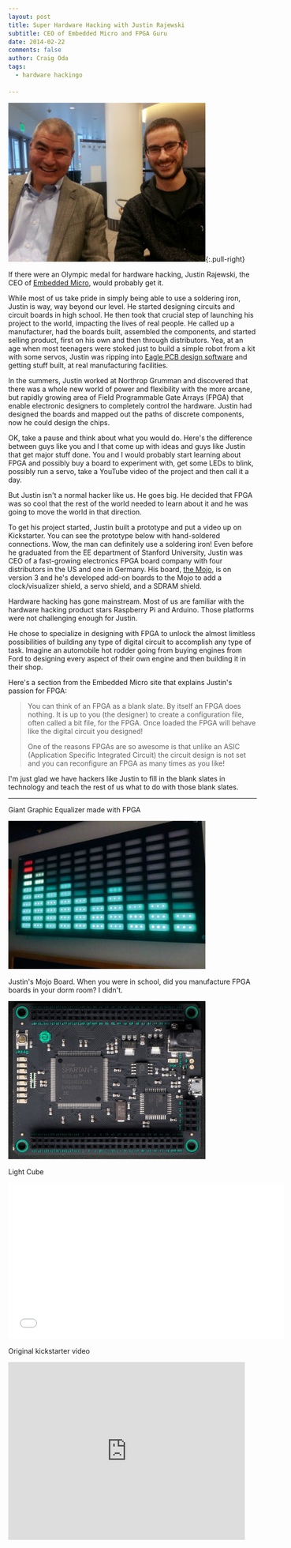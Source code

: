 ```yaml
---
layout: post
title: Super Hardware Hacking with Justin Rajewski 
subtitle: CEO of Embedded Micro and FPGA Guru
date: 2014-02-22
comments: false
author: Craig Oda
tags:
  - hardware hackingo

---
```


![Justin and Craig](/img/blog/2014/02/justin.jpg "Justin Rajewski, hardware super hacker"){:.pull-right}

If there were an Olympic medal for hardware hacking, Justin Rajewski, 
the CEO of 
<a href="http://embeddedmicro.com/">Embedded Micro</a>, would probably get it.  

While most of us take pride in simply being able to use a 
soldering iron, Justin is way, way beyond our level.  He
started designing circuits and circuit boards in
high school.  He then took that crucial step of launching his
project to the world, impacting the lives of real people.  He called 
up a manufacturer, had the boards built, assembled the 
components, and started selling product, first
on his own and then through distributors.  Yea, at an age when most teenagers
were stoked just to build a simple robot from a kit with some servos, 
Justin was ripping into 
<a href="http://www.cadsoftusa.com/eagle-pcb-design-software/product-overview/">Eagle PCB design software</a> 
and getting stuff built, at
real manufacturing facilities.

In the summers, Justin worked at Northrop Grumman and discovered
that there was a whole new world of power and flexibility
with the more arcane, but rapidly growing
area of Field Programmable Gate Arrays (FPGA) that enable electronic
designers to completely control the hardware.  Justin had designed
the boards and mapped out the paths of discrete components,
now he could design the chips.

OK, take a pause and think about what you would do. Here's the difference between guys like you and I
that come up with ideas and guys like Justin that get major
stuff done.  You and I would probably start learning about
FPGA and possibly buy a board to experiment with, get some LEDs
to blink, possibly run a servo, take a YouTube video of the project
 and then call it a day.  

But Justin isn't a normal hacker like us.  He goes big. He decided
that FPGA was so cool that the rest of the world needed to learn
about it and he was going to move the world in that direction.

To get his project started, Justin built a prototype and put a video up on Kickstarter.  You can see the prototype below with hand-soldered connections.  Wow, the man can definitely use a soldering iron!
Even before he graduated from the EE department of Stanford University,
Justin was CEO of a fast-growing electronics FPGA board company with four
distributors in the US and one in Germany.  His board, 
<a href="http://embeddedmicro.com/development-boards/mojo-v3.html">the Mojo</a>, is on version
3 and he's developed add-on boards to the Mojo to add a clock/visualizer shield, a servo shield, and a SDRAM shield. 

Hardware hacking has gone mainstream.  Most of us are familiar with 
the hardware hacking product stars Raspberry Pi and Arduino. 
Those platforms
were not challenging enough for Justin.  

He chose to specialize in designing
with FPGA to unlock the almost limitless possibilities of building
any type of digital circuit to accomplish any type of task. Imagine an automobile hot rodder going from buying engines from Ford
to designing every aspect of their own engine and then building 
it in their shop.

Here's a section from the Embedded Micro site that explains Justin's passion for FPGA:


<blockquote>
<p>
     You can think of an FPGA as a blank slate. By itself an FPGA does nothing. It is up to you (the designer) to create a configuration file, often called a bit file, for the FPGA. Once loaded the FPGA will behave like the digital circuit you designed!
</p>

<p>
     One of the reasons FPGAs are so awesome is that unlike an ASIC (Application Specific Integrated Circuit) the circuit design is not set and you can reconfigure an FPGA as many times as you like!
</p>
</blockquote>

I'm just glad we have hackers like Justin to fill in the blank slates in technology and teach the rest of us what to do with those blank slates.

<hr>

Giant Graphic Equalizer made with FPGA

![Giant Graphic Equalizer](/img/blog/2014/02/make_giant_led.jpg "Giant Graphic Equalizer 2.5 x 1.25 feet")

Justin's Mojo Board.  When you were in school, did you manufacture FPGA boards in your dorm room?  I didn't.

![Justin's Mojo Board](/img/blog/2014/02/mojo_board.jpg)

Light Cube

<iframe width="560" height="315" src="//www.youtube.com/embed/F0Nq_V9VGqc" frameborder="0" allowfullscreen></iframe>

Original kickstarter video

<iframe width="480" height="360" src="https://www.kickstarter.com/projects/1106670630/mojo-digital-design-for-the-hobbyist/widget/video.html" frameborder="0" scrolling="no"> </iframe>



 
